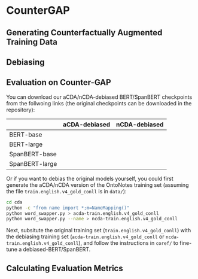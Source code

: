 # CounterGAP

## Generating Counterfactually Augmented Training Data

## Debiasing

## Evaluation on Counter-GAP
You can download our aCDA/nCDA-debiased BERT/SpanBERT checkpoints from the follwoing links (the original checkpoints can be downloaded in the repository):

|                | aCDA-debiased | nCDA-debiased |
| -------------  |:-------------:| -------------:|
| BERT-base      |               |               |
| BERT-large     |               |               |              
| SpanBERT-base  |               |               |
| SpanBERT-large |               |               |

Or if you want to debias the original models yourself, you could first generate the aCDA/nCDA version of the OntoNotes training set (assuming the file `train.english.v4_gold_conll` is in `data/`): 
```bash
cd cda
python -c "from name import *;m=NameMapping()"
python word_swapper.py > acda-train.english.v4_gold_conll
python word_swapper.py --name > ncda-train.english.v4_gold_conll
```
Next, subsitute the original training set (`train.english.v4_gold_conll`) with the debiasing training set (`acda-train.english.v4_gold_conll` or `ncda-train.english.v4_gold_conll`), and follow the instructions in `coref/` to fine-tune a debiased-BERT/SpanBERT.  
## Calculating Evaluation Metrics
